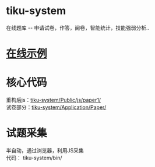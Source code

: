 # tiku-system
在线题库 -- 申请试卷，作答，阅卷，智能统计，技能强弱分析..

# <a href="http://www.zoobao.com/index.php/paper/index/paperlist" target="_blank">在线示例</a>

# 核心代码
重构后js：<a href="https://github.com/88659108/tiku-system/tree/master/Public/js/paper1" target="_blank">tiku-system/Public/js/paper1/</a><br />
试卷部分：<a href="https://github.com/88659108/tiku-system/tree/master/Application/Paper" target="_blank">tiku-system/Application/Paper/</a>

# 试题采集
半自动，通过浏览器，利用JS采集<br />
代码： tiku-system/bin/